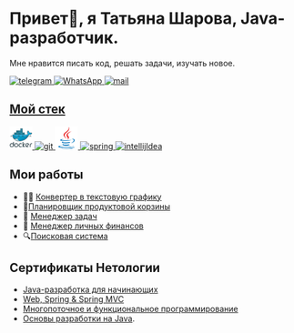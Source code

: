 # Привет👋, я Татьяна Шарова, Java-разработчик.
Мне нравится писать код, решать задачи, изучать новое. 
<p align="left"> <a href=https://t.me/TatyanaSh1107> <img src="https://github.com/TatianaShV/TatianaShV/blob/main/pictures/telegram_logo_icon_134592.png" alt="telegram" width="40" height="40"/> </a>  <a href=https://api.whatsapp.com/send?phone=79522340375> <img src="https://github.com/TatianaShV/TatianaShV/blob/main/pictures/Whatsapp-Icon_33936.png" alt="WhatsApp" width="40" height="40"/> </a> <a href="mailto:artemis1192@mail.ru"> <img src="https://github.com/TatianaShV/TatianaShV/blob/main/pictures/Mail_31108.png" alt="mail" width="40" height="40"> </p>


## Мой стек

<p align="left"> <a href="https://www.docker.com/" target="_blank" rel="noreferrer"> <img src="https://raw.githubusercontent.com/devicons/devicon/master/icons/docker/docker-original-wordmark.svg" alt="docker" width="40" height="40"/> </a> <a href="https://git-scm.com/" target="_blank" rel="noreferrer"> <img src="https://www.vectorlogo.zone/logos/git-scm/git-scm-icon.svg" alt="git" width="40" height="40"/> </a> <a href="https://www.java.com" target="_blank" rel="noreferrer"> <img src="https://raw.githubusercontent.com/devicons/devicon/master/icons/java/java-original.svg" alt="java" width="40" height="40"/> </a> <a href="https://spring.io/" target="_blank" rel="noreferrer"> <img src="https://www.vectorlogo.zone/logos/springio/springio-icon.svg" alt="spring" width="40" height="40"/> </a> <a href="https://www.jetbrains.com/ru-ru/idea/"> <img src="https://github.com/TatianaShV/TatianaShV/blob/main/pictures/intellij_macos_bigsur_icon_190061.png" alt="intellijIdea" width="40" height="40"/> </a></p>

## Мои работы
* 🐱‍💻 [Конвертер в текстовую графику](https://github.com/TatianaShV/Converter.git)
* 🛒[Планировщик продуктовой корзины](https://github.com/TatianaShV/Basket.git)
* 📑 [Менеджер задач](https://github.com/TatianaShV/ManagerOfTasks.git)
* 💸 [Менеджер личных финансов](https://github.com/TatianaShV/ManagerOfFinances.git)
* 🔍[Поисковая система](https://github.com/TatianaShV/pcs-final-diplom.git)
 
## Сертификаты Нетологии
* [Java-разработка для начинающих](https://github.com/TatianaShV/TatianaShV/blob/main/сertificates/certificate1.pdf)
* [Web, Spring & Spring MVC](https://github.com/TatianaShV/TatianaShV/blob/main/сertificates/certificate3.pdf)
* [Многопоточное и функциональное программирование](https://github.com/TatianaShV/TatianaShV/blob/main/сertificates/certificate2.pdf)
* [Основы разработки на Java]().
